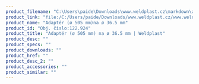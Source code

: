 ```yaml
---
product_filename: "C:\Users\paide\Downloads\www.weldplast.cz\markdown\adapter-o-505-mm-na-o-365-mm.md"
product_link: "file:/C:/Users/paide/Downloads/www.weldplast.cz/www.weldplast.cz/adapter-o-505-mm-na-o-365-mm"
product_name: "Adaptér (ø 505 mm)na ø 36.5 mm"
product_id: "Obj. číslo:122.924"
product_title: "Adaptér (ø 505 mm) na ø 36.5 mm | Weldplast"
product_desc: ""
product_specs: ""
product_downloads: ""
product_href: ""
product_desc_2: ""
product_accessories: ""
product_similar: ""
---
```

